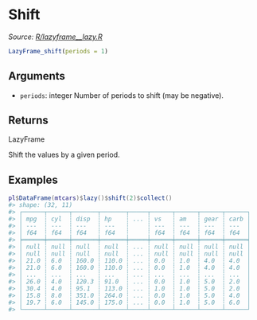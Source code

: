 # Shift

*Source: [R/lazyframe__lazy.R](https://github.com/pola-rs/r-polars/tree/main/R/lazyframe__lazy.R)*

```r
LazyFrame_shift(periods = 1)
```

## Arguments

- `periods`: integer Number of periods to shift (may be negative).

## Returns

LazyFrame

Shift the values by a given period.

## Examples

<pre class='r-example'><code><span class='r-in'><span><span class='va'>pl</span><span class='op'>$</span><span class='fu'>DataFrame</span><span class='op'>(</span><span class='va'>mtcars</span><span class='op'>)</span><span class='op'>$</span><span class='fu'>lazy</span><span class='op'>(</span><span class='op'>)</span><span class='op'>$</span><span class='fu'>shift</span><span class='op'>(</span><span class='fl'>2</span><span class='op'>)</span><span class='op'>$</span><span class='fu'>collect</span><span class='op'>(</span><span class='op'>)</span></span></span>
<span class='r-out co'><span class='r-pr'>#&gt;</span> shape: (32, 11)</span>
<span class='r-out co'><span class='r-pr'>#&gt;</span> ┌──────┬──────┬───────┬───────┬─────┬──────┬──────┬──────┬──────┐</span>
<span class='r-out co'><span class='r-pr'>#&gt;</span> │ mpg  ┆ cyl  ┆ disp  ┆ hp    ┆ ... ┆ vs   ┆ am   ┆ gear ┆ carb │</span>
<span class='r-out co'><span class='r-pr'>#&gt;</span> │ ---  ┆ ---  ┆ ---   ┆ ---   ┆     ┆ ---  ┆ ---  ┆ ---  ┆ ---  │</span>
<span class='r-out co'><span class='r-pr'>#&gt;</span> │ f64  ┆ f64  ┆ f64   ┆ f64   ┆     ┆ f64  ┆ f64  ┆ f64  ┆ f64  │</span>
<span class='r-out co'><span class='r-pr'>#&gt;</span> ╞══════╪══════╪═══════╪═══════╪═════╪══════╪══════╪══════╪══════╡</span>
<span class='r-out co'><span class='r-pr'>#&gt;</span> │ null ┆ null ┆ null  ┆ null  ┆ ... ┆ null ┆ null ┆ null ┆ null │</span>
<span class='r-out co'><span class='r-pr'>#&gt;</span> │ null ┆ null ┆ null  ┆ null  ┆ ... ┆ null ┆ null ┆ null ┆ null │</span>
<span class='r-out co'><span class='r-pr'>#&gt;</span> │ 21.0 ┆ 6.0  ┆ 160.0 ┆ 110.0 ┆ ... ┆ 0.0  ┆ 1.0  ┆ 4.0  ┆ 4.0  │</span>
<span class='r-out co'><span class='r-pr'>#&gt;</span> │ 21.0 ┆ 6.0  ┆ 160.0 ┆ 110.0 ┆ ... ┆ 0.0  ┆ 1.0  ┆ 4.0  ┆ 4.0  │</span>
<span class='r-out co'><span class='r-pr'>#&gt;</span> │ ...  ┆ ...  ┆ ...   ┆ ...   ┆ ... ┆ ...  ┆ ...  ┆ ...  ┆ ...  │</span>
<span class='r-out co'><span class='r-pr'>#&gt;</span> │ 26.0 ┆ 4.0  ┆ 120.3 ┆ 91.0  ┆ ... ┆ 0.0  ┆ 1.0  ┆ 5.0  ┆ 2.0  │</span>
<span class='r-out co'><span class='r-pr'>#&gt;</span> │ 30.4 ┆ 4.0  ┆ 95.1  ┆ 113.0 ┆ ... ┆ 1.0  ┆ 1.0  ┆ 5.0  ┆ 2.0  │</span>
<span class='r-out co'><span class='r-pr'>#&gt;</span> │ 15.8 ┆ 8.0  ┆ 351.0 ┆ 264.0 ┆ ... ┆ 0.0  ┆ 1.0  ┆ 5.0  ┆ 4.0  │</span>
<span class='r-out co'><span class='r-pr'>#&gt;</span> │ 19.7 ┆ 6.0  ┆ 145.0 ┆ 175.0 ┆ ... ┆ 0.0  ┆ 1.0  ┆ 5.0  ┆ 6.0  │</span>
<span class='r-out co'><span class='r-pr'>#&gt;</span> └──────┴──────┴───────┴───────┴─────┴──────┴──────┴──────┴──────┘</span>
 </code></pre>